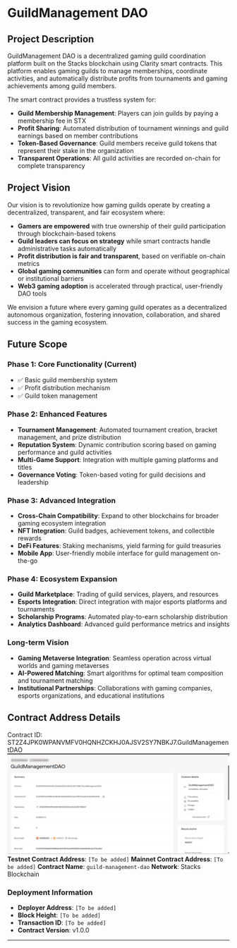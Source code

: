 # GuildManagement DAO

## Project Description

GuildManagement DAO is a decentralized gaming guild coordination platform built on the Stacks blockchain using Clarity smart contracts. This platform enables gaming guilds to manage memberships, coordinate activities, and automatically distribute profits from tournaments and gaming achievements among guild members.

The smart contract provides a trustless system for:
- **Guild Membership Management**: Players can join guilds by paying a membership fee in STX
- **Profit Sharing**: Automated distribution of tournament winnings and guild earnings based on member contributions
- **Token-Based Governance**: Guild members receive guild tokens that represent their stake in the organization
- **Transparent Operations**: All guild activities are recorded on-chain for complete transparency

## Project Vision

Our vision is to revolutionize how gaming guilds operate by creating a decentralized, transparent, and fair ecosystem where:

- **Gamers are empowered** with true ownership of their guild participation through blockchain-based tokens
- **Guild leaders can focus on strategy** while smart contracts handle administrative tasks automatically
- **Profit distribution is fair and transparent**, based on verifiable on-chain metrics
- **Global gaming communities** can form and operate without geographical or institutional barriers
- **Web3 gaming adoption** is accelerated through practical, user-friendly DAO tools

We envision a future where every gaming guild operates as a decentralized autonomous organization, fostering innovation, collaboration, and shared success in the gaming ecosystem.

## Future Scope

### Phase 1: Core Functionality (Current)
- ✅ Basic guild membership system
- ✅ Profit distribution mechanism
- ✅ Guild token management

### Phase 2: Enhanced Features
- **Tournament Management**: Automated tournament creation, bracket management, and prize distribution
- **Reputation System**: Dynamic contribution scoring based on gaming performance and guild activities
- **Multi-Game Support**: Integration with multiple gaming platforms and titles
- **Governance Voting**: Token-based voting for guild decisions and leadership

### Phase 3: Advanced Integration
- **Cross-Chain Compatibility**: Expand to other blockchains for broader gaming ecosystem integration
- **NFT Integration**: Guild badges, achievement tokens, and collectible rewards
- **DeFi Features**: Staking mechanisms, yield farming for guild treasuries
- **Mobile App**: User-friendly mobile interface for guild management on-the-go

### Phase 4: Ecosystem Expansion
- **Guild Marketplace**: Trading of guild services, players, and resources
- **Esports Integration**: Direct integration with major esports platforms and tournaments
- **Scholarship Programs**: Automated play-to-earn scholarship distribution
- **Analytics Dashboard**: Advanced guild performance metrics and insights

### Long-term Vision
- **Gaming Metaverse Integration**: Seamless operation across virtual worlds and gaming metaverses
- **AI-Powered Matching**: Smart algorithms for optimal team composition and tournament matching
- **Institutional Partnerships**: Collaborations with gaming companies, esports organizations, and educational institutions

## Contract Address Details

Contract ID:
ST2Z4JPK0WPANVMFV0HQNHZCKHJ0AJSV2SY7NBKJ7.GuildManagementDAO
![alt text](image.png)
**Testnet Contract Address**: `[To be added]`
**Mainnet Contract Address**: `[To be added]`
**Contract Name**: `guild-management-dao`
**Network**: Stacks Blockchain

### Deployment Information
- **Deployer Address**: `[To be added]`
- **Block Height**: `[To be added]`
- **Transaction ID**: `[To be added]`
- **Contract Version**: v1.0.0

---
